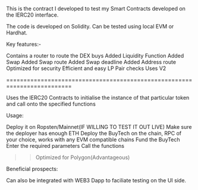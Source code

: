 This is the contract I developed to test my Smart Contracts developed on the IERC20 interface.

The code is developed on Solidity. Can be tested using local EVM or Hardhat.

Key features:-

Contains a router to route the DEX buys
Added Liquidity Function
Added Swap
Added Swap route
Added Swap deadline
Added Address route
Optimized for security
Efficient and easy LP Pair checks
Uses V2


=========================================================================


Uses the IERC20 Contracts to initialise the instance of that particular token and call onto the specified functions

Usage:

Deploy it on Ropsten/Mainnet(IF WILLING TO TEST IT OUT LIVE)
Make sure the deployer has enough ETH
Deploy the BuyTech on the chain, RPC of your choice, works with any EVM compatible chains
Fund the BuyTech
Enter the required parameters
Call the functions

>>Optimized for Polygon(Advantageous)


Beneficial prospects:

Can also be integrated with WEB3 Dapp to faciliate testing on the UI side.